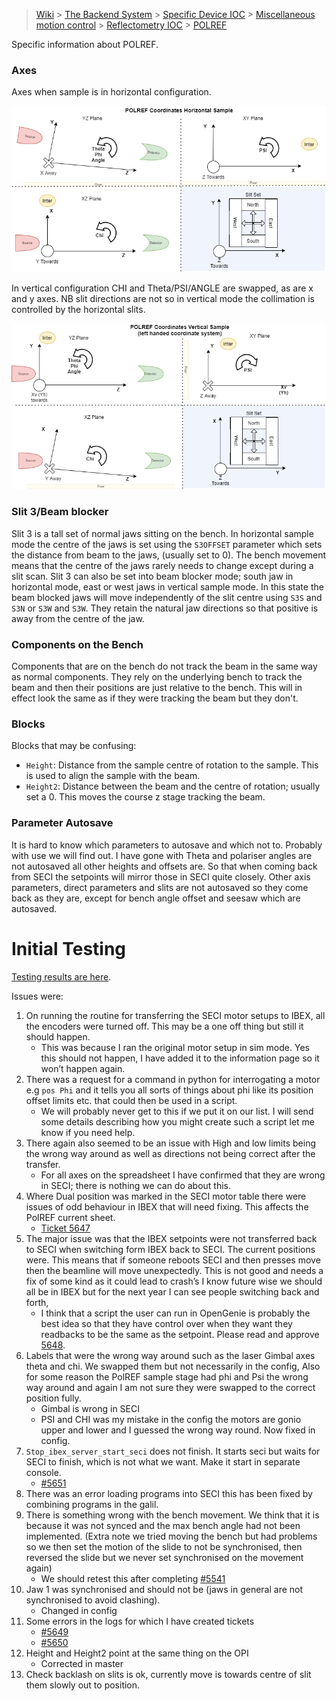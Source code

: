 > [Wiki](Home) > [The Backend System](The-Backend-System) > [Specific Device IOC](Specific-Device-IOC) > [Miscellaneous motion control](Miscellaneous-Motion-Control) > [Reflectometry IOC](Reflectometry-IOC) > [POLREF](Reflectomtery-IOC-POLREF)

Specific information about POLREF.

### Axes

Axes when sample is in horizontal configuration. 

![axes directions on POLREF](reflectometers/AxesOnPolref.png)

In vertical configuration CHI and Theta/PSI/ANGLE are swapped, as are x and y axes. NB slit directions are not so in vertical mode the collimation is controlled by the horizontal slits.

![axes directions on POLREF in vertical mode](reflectometers/AxesOnPolrefVertical.png)

### Slit 3/Beam blocker

Slit 3 is a tall set of normal jaws sitting on the bench. In horizontal sample mode the centre of the jaws is set using the `S3OFFSET` parameter which sets the distance from beam to the jaws, (usually set to 0). The bench movement means that the centre of the jaws rarely needs to change except during a slit scan.
Slit 3 can also be set into beam blocker mode; south jaw in horizontal mode, east or west jaws in vertical sample mode. In this state the beam blocked jaws will move independently of the slit centre using `S3S` and `S3N` or `S3W` and `S3W`. They retain the natural jaw directions so that positive is away from the centre of the jaw.

### Components on the Bench

Components that are on the bench do not track the beam in the same way as normal components. They rely on the underlying bench to track the beam and then their positions are just relative to the bench. This will in effect look the same as if they were tracking the beam but they don't.

### Blocks

Blocks that may be confusing:

- `Height`: Distance from the sample centre of rotation to the sample. This is used to align the sample with the beam.
- `Height2`: Distance between the beam and the centre of rotation; usually set a 0. This moves the course z stage tracking the beam.

### Parameter Autosave

It is hard to know which parameters to autosave and which not to. Probably with use we will find out. I have gone with Theta and polariser angles are not autosaved all other heights and offsets are. So that when coming back from SECI the setpoints will mirror those in SECI quite closely. Other axis parameters, direct parameters and slits are not autosaved so they come back as they are, except for bench angle offset and seesaw which are autosaved.


# Initial Testing

[Testing results are here](reflectometers/tests_POLREF_2020_08_20.xlsx).

Issues were:

1. On running the routine for transferring the SECI motor setups to IBEX, all the encoders were turned off. This may be a one off thing but still it should happen.
    - This was because I ran the original motor setup in sim mode. Yes this should not happen, I have added it to the information page so it won’t happen again.
1. There was a request for a command in python for interrogating a motor e.g `pos Phi`  and it tells you all sorts of things about phi like its position offset limits etc. that could then be used in a script.
    - We will probably never get to this if we put it on our list. I will send some details describing how you might create such a script let me know if you need help.
1. There again also seemed to be an issue with High and low limits being the wrong way around as well as directions not being correct after the transfer. 
    - For all axes on the spreadsheet I have confirmed that they are wrong in SECI; there is nothing we can do about this.
1. Where Dual position was marked in the SECI motor table there were issues of odd behaviour in IBEX that will need fixing. This affects the PolREF current sheet.
    - [Ticket 5647](https://github.com/ISISComputingGroup/IBEX/issues/5647) 
1. The major issue was that the IBEX setpoints were not transferred back to SECI when switching form IBEX back to SECI. The current positions were. This means that if someone reboots SECI and then presses move then the beamline will move unexpectedly. This is not good and needs a fix of some kind as it could lead to crash’s I know future wise we should all be in IBEX but for the next year I can see people switching back and forth,
    - I think that a script the user can run in OpenGenie is probably the best idea so that they have control over when they want they readbacks to be the same as the setpoint. Please read and approve [5648](https://github.com/ISISComputingGroup/IBEX/issues/5648). 
1. Labels that were the wrong way around such as the laser Gimbal axes theta and chi. We swapped them but not necessarily in the config, Also for some reason the PolREF sample stage had phi and Psi the wrong way around and again I am not sure they were swapped to the correct position fully.
    - Gimbal is wrong in SECI
    - PSI and CHI was my mistake in the config the motors are gonio upper and lower and I guessed the wrong way round. Now fixed in config.
1. `Stop_ibex_server_start_seci` does not finish. It starts seci but waits for SECI to finish, which is not what we want. Make it start in separate console.
    - [#5651](https://github.com/ISISComputingGroup/IBEX/issues/5651) 
1. There was an error loading programs into SECI this has been fixed by combining programs in the galil.
1. There is something wrong with the bench movement. We think that it is because it was not synced and the max bench angle had not been implemented. (Extra note we tried moving the bench but had problems so we then set the motion of the slide to not be synchronised, then reversed the slide but we never set synchronised on the movement again)
    - We should retest this after completing [#5541](https://github.com/ISISComputingGroup/IBEX/issues/5541) 
1. Jaw 1 was synchronised and should not be (jaws in general are not synchronised to avoid clashing).
    - Changed in config
1. Some errors in the logs for which I have created tickets
    - [#5649](https://github.com/ISISComputingGroup/IBEX/issues/5649)
    - [#5650](https://github.com/ISISComputingGroup/IBEX/issues/5650)
1. Height and Height2 point at the same thing on the OPI
    - Corrected in master
1. Check backlash on slits is ok, currently move is towards centre of slit them slowly out to position.
